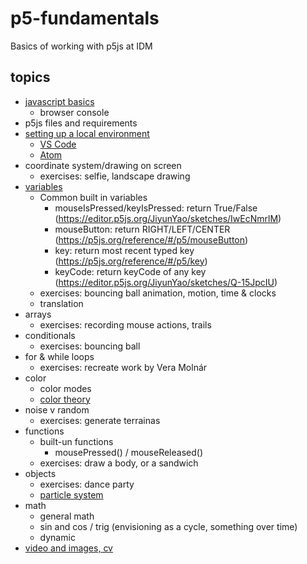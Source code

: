 # p5-fundamentals
Basics of working with p5js at IDM

## topics
- [javascript basics](javascript.md)
  - browser console
- p5js files and requirements
- [setting up a local environment](00_setup.md)
  - [VS Code](https://youtu.be/epQgFt4NTPI)
  - [Atom](https://youtu.be/h5I7GFohFNc)
- coordinate system/drawing on screen
  - exercises: selfie, landscape drawing
- [variables](variables.md)
  - Common built in variables
    - mouseIsPressed/keyIsPressed: return True/False (https://editor.p5js.org/JiyunYao/sketches/IwEcNmrlM)
    - mouseButton: return RIGHT/LEFT/CENTER (https://p5js.org/reference/#/p5/mouseButton)
    - key: return most recent typed key (https://p5js.org/reference/#/p5/key)
    - keyCode: return keyCode of any key (https://editor.p5js.org/JiyunYao/sketches/Q-15JpcIU)
  - exercises: bouncing ball animation, motion, time & clocks
  - translation
- arrays
  - exercises: recording mouse actions, trails 
- conditionals
  - exercises: bouncing ball
- for & while loops
  - exercises: recreate work by Vera Molnár
- color
  - color modes
  - [color theory](4a_color_modes.md)
- noise v random
  - exercises: generate terrainas
- functions
  - built-un functions
    - mousePressed() / mouseReleased()
  - exercises: draw a body, or a sandwich
- objects
  - exercises: dance party
  - [particle system](https://lillylin.medium.com/p5-js-tutorials-particle-systems-254b4b0344a2)
- math 
  - general math
  - sin and cos / trig (envisioning as a cycle, something over time)
  - dynamic
- [video and images, cv](https://idmnyu.github.io/DM-GY-6063-Creative-Coding-A-Fall-2020/cv.html)

